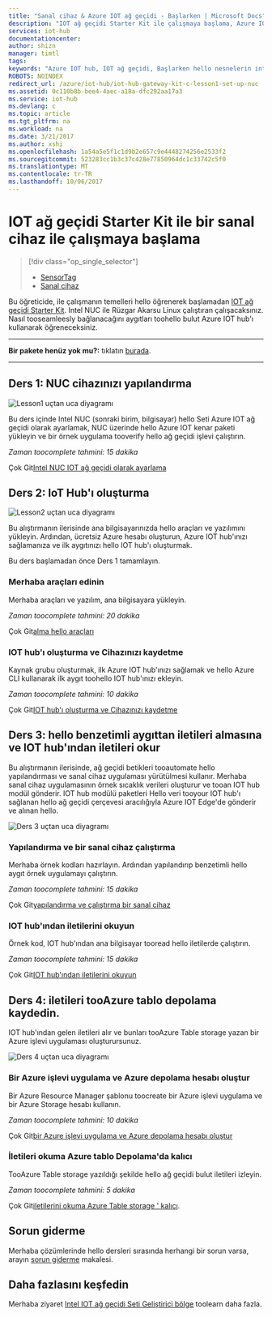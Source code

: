 ```yaml
---
title: "Sanal cihaz & Azure IOT ağ geçidi - Başlarken | Microsoft Docs"
description: "IOT ağ geçidi Starter Kit ile çalışmaya başlama, Azure IOT hub'ınızı oluşturun ve ağ geçidi toohello IOT hub'ı Bağlan"
services: iot-hub
documentationcenter: 
author: shizn
manager: timtl
tags: 
keywords: "Azure IOT hub, IOT ağ geçidi, Başlarken hello nesnelerin interneti, IOT Araç Seti"
ROBOTS: NOINDEX
redirect_url: /azure/iot-hub/iot-hub-gateway-kit-c-lesson1-set-up-nuc
ms.assetid: 0c110b8b-bee4-4aec-a18a-dfc292aa17a3
ms.service: iot-hub
ms.devlang: c
ms.topic: article
ms.tgt_pltfrm: na
ms.workload: na
ms.date: 3/21/2017
ms.author: xshi
ms.openlocfilehash: 1a54a5e5f1c1d9b2e657c9e4448274256e2533f2
ms.sourcegitcommit: 523283cc1b3c37c428e77850964dc1c33742c5f0
ms.translationtype: MT
ms.contentlocale: tr-TR
ms.lasthandoff: 10/06/2017
---
```

# <a name="get-started-with-iot-gateway-starter-kit-with-a-simulated-device"></a>IOT ağ geçidi Starter Kit ile bir sanal cihaz ile çalışmaya başlama

> [!div class="op_single_selector"]
> * [SensorTag](iot-hub-gateway-kit-c-get-started.md)
> * [Sanal cihaz](iot-hub-gateway-kit-c-sim-get-started.md)

Bu öğreticide, ile çalışmanın temelleri hello öğrenerek başlamadan [IOT ağ geçidi Starter Kit](https://aka.ms/gateway-kit). Intel NUC ile Rüzgar Akarsu Linux çalıştıran çalışacaksınız. Nasıl tooseamleesly bağlanacağını aygıtları toohello bulut Azure IOT hub'ı kullanarak öğreneceksiniz.

***
**Bir pakete henüz yok mu?:** tıklatın [burada](https://aka.ms/gateway-kit).
***

## <a name="lesson-1-configure-your-nuc"></a>Ders 1: NUC cihazınızı yapılandırma
![Lesson1 uçtan uca diyagramı](media/iot-hub-gateway-kit-lessons/e2e-sim-Lesson1.png)

Bu ders içinde Intel NUC (sonraki birim, bilgisayar) hello Seti Azure IOT ağ geçidi olarak ayarlamak, NUC üzerinde hello Azure IOT kenar paketi yükleyin ve bir örnek uygulama tooverify hello ağ geçidi işlevi çalıştırın.

*Zaman toocomplete tahmini: 15 dakika*

Çok Git[Intel NUC IOT ağ geçidi olarak ayarlama](iot-hub-gateway-kit-c-sim-lesson1-set-up-nuc.md)

## <a name="lesson-2-create-your-iot-hub"></a>Ders 2: IoT Hub'ı oluşturma
![Lesson2 uçtan uca diyagramı](media/iot-hub-gateway-kit-lessons/e2e-sim-Lesson2.png)

Bu alıştırmanın ilerisinde ana bilgisayarınızda hello araçları ve yazılımını yükleyin. Ardından, ücretsiz Azure hesabı oluşturun, Azure IOT hub'ınızı sağlamanıza ve ilk aygıtınızı hello IOT hub'ı oluşturmak.

Bu ders başlamadan önce Ders 1 tamamlayın.

### <a name="get-hello-tools"></a>Merhaba araçları edinin
Merhaba araçları ve yazılım, ana bilgisayara yükleyin.

*Zaman toocomplete tahmini: 20 dakika*

Çok Git[alma hello araçları](iot-hub-gateway-kit-c-sim-lesson2-get-the-tools-win32.md)

### <a name="create-an-iot-hub-and-register-your-device"></a>IOT hub'ı oluşturma ve Cihazınızı kaydetme
Kaynak grubu oluşturmak, ilk Azure IOT hub'ınızı sağlamak ve hello Azure CLI kullanarak ilk aygıt toohello IOT hub'ınızı ekleyin.

*Zaman toocomplete tahmini: 10 dakika*

Çok Git[IOT hub'ı oluşturma ve Cihazınızı kaydetme](iot-hub-gateway-kit-c-sim-lesson2-register-device.md)

## <a name="lesson-3-receive-messages-from-hello-simulated-device-and-read-messages-from-your-iot-hub"></a>Ders 3: hello benzetimli aygıttan iletileri almasına ve IOT hub'ından iletileri okur
Bu alıştırmanın ilerisinde, ağ geçidi betikleri tooautomate hello yapılandırması ve sanal cihaz uygulaması yürütülmesi kullanır. Merhaba sanal cihaz uygulamasının örnek sıcaklık verileri oluşturur ve tooan IOT hub modül gönderir. IOT hub modülü paketleri Hello veri tooyour IOT hub'ı sağlanan hello ağ geçidi çerçevesi aracılığıyla Azure IOT Edge'de gönderir ve alınan hello.

![Ders 3 uçtan uca diyagramı](media/iot-hub-gateway-kit-lessons/e2e-sim-Lesson3.png)

### <a name="configure-and-run-a-simulated-device"></a>Yapılandırma ve bir sanal cihaz çalıştırma
Merhaba örnek kodları hazırlayın. Ardından yapılandırıp benzetimli hello aygıt örnek uygulamayı çalıştırın.

*Zaman toocomplete tahmini: 15 dakika*

Çok Git[yapılandırma ve çalıştırma bir sanal cihaz](iot-hub-gateway-kit-c-sim-lesson3-configure-simulated-device-app.md)

### <a name="read-messages-from-your-iot-hub"></a>IOT hub'ından iletilerini okuyun
Örnek kod, IOT hub'ından ana bilgisayar tooread hello iletilerde çalıştırın.

*Zaman toocomplete tahmini: 15 dakika*

Çok Git[IOT hub'ından iletilerini okuyun](iot-hub-gateway-kit-c-sim-lesson3-read-messages-from-hub.md)

## <a name="lesson-4-save-messages-tooazure-table-storage"></a>Ders 4: iletileri tooAzure tablo depolama kaydedin.
IOT hub'ından gelen iletileri alır ve bunları tooAzure Table storage yazan bir Azure işlevi uygulaması oluşturursunuz.

![Ders 4 uçtan uca diyagramı](media/iot-hub-gateway-kit-lessons/e2e-sim-Lesson4.png)

### <a name="create-an-azure-function-app-and-azure-storage-account"></a>Bir Azure işlevi uygulama ve Azure depolama hesabı oluştur
Bir Azure Resource Manager şablonu toocreate bir Azure işlevi uygulama ve bir Azure Storage hesabı kullanın.

*Zaman toocomplete tahmini: 10 dakika*

Çok Git[bir Azure işlevi uygulama ve Azure depolama hesabı oluştur](iot-hub-gateway-kit-c-sim-lesson4-deploy-resource-manager-template.md)

### <a name="read-messages-persisted-in-azure-table-storage"></a>İletileri okuma Azure tablo Depolama'da kalıcı
TooAzure Table storage yazıldığı şekilde hello ağ geçidi bulut iletileri izleyin.

*Zaman toocomplete tahmini: 5 dakika*

Çok Git[iletilerini okuma Azure Table storage ' kalıcı](iot-hub-gateway-kit-c-sim-lesson4-read-table-storage.md).

## <a name="troubleshooting"></a>Sorun giderme
Merhaba çözümlerinde hello dersleri sırasında herhangi bir sorun varsa, arayın [sorun giderme](iot-hub-gateway-kit-c-sim-troubleshooting.md) makalesi.

## <a name="explore-more"></a>Daha fazlasını keşfedin
Merhaba ziyaret [Intel IOT ağ geçidi Seti Geliştirici bölge](https://software.intel.com/en-us/iot/hardware/gateways/dev-kit) toolearn daha fazla.
